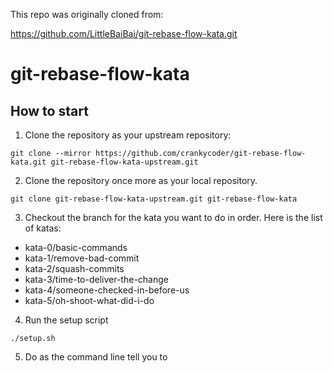 This repo was originally cloned from:

https://github.com/LittleBaiBai/git-rebase-flow-kata.git

# git-rebase-flow-kata

## How to start

1. Clone the repository as your upstream repository:

```
git clone --mirror https://github.com/crankycoder/git-rebase-flow-kata.git git-rebase-flow-kata-upstream.git
```

2. Clone the repository once more as your local repository.

```
git clone git-rebase-flow-kata-upstream.git git-rebase-flow-kata
```

3. Checkout the branch for the kata you want to do in order. Here is the list of katas:

* kata-0/basic-commands
* kata-1/remove-bad-commit
* kata-2/squash-commits
* kata-3/time-to-deliver-the-change
* kata-4/someone-checked-in-before-us
* kata-5/oh-shoot-what-did-i-do

4. Run the setup script
```
./setup.sh
```

5. Do as the command line tell you to
